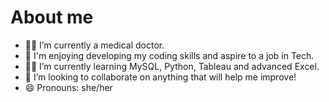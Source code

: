 # About me

- 👩‍⚕️ I’m currently a medical doctor.
- 🤩 I'm enjoying developing my coding skills and aspire to a job in Tech.
- 👩‍🎓 I’m currently learning MySQL, Python, Tableau and advanced Excel.
- 👯 I’m looking to collaborate on anything that will help me improve!
 - 😄 Pronouns: she/her

